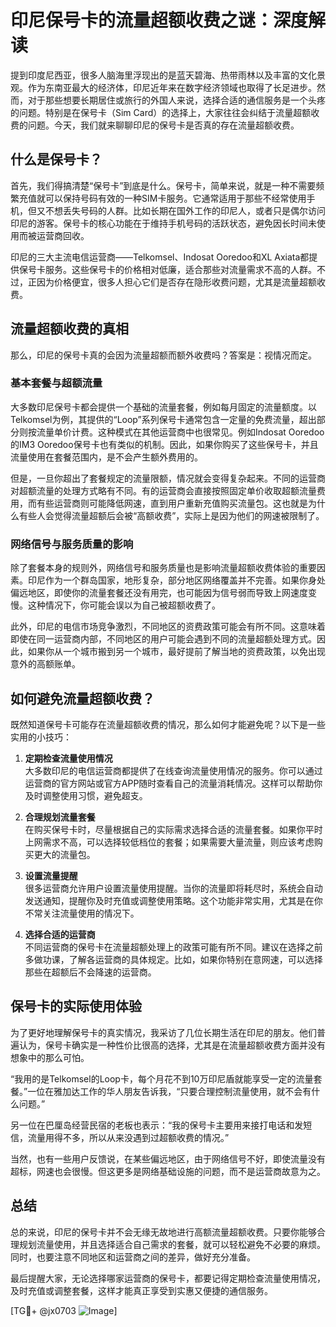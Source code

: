 # 印尼保号卡的流量超额收费之谜：深度解读

提到印度尼西亚，很多人脑海里浮现出的是蓝天碧海、热带雨林以及丰富的文化景观。作为东南亚最大的经济体，印尼近年来在数字经济领域也取得了长足进步。然而，对于那些想要长期居住或旅行的外国人来说，选择合适的通信服务是一个头疼的问题。特别是在保号卡（Sim Card）的选择上，大家往往会纠结于流量超额收费的问题。今天，我们就来聊聊印尼的保号卡是否真的存在流量超额收费。

## 什么是保号卡？

首先，我们得搞清楚“保号卡”到底是什么。保号卡，简单来说，就是一种不需要频繁充值就可以保持号码有效的一种SIM卡服务。它通常适用于那些不经常使用手机，但又不想丢失号码的人群。比如长期在国外工作的印尼人，或者只是偶尔访问印尼的游客。保号卡的核心功能在于维持手机号码的活跃状态，避免因长时间未使用而被运营商回收。

印尼的三大主流电信运营商——Telkomsel、Indosat Ooredoo和XL Axiata都提供保号卡服务。这些保号卡的价格相对低廉，适合那些对流量需求不高的人群。不过，正因为价格便宜，很多人担心它们是否存在隐形收费问题，尤其是流量超额收费。

## 流量超额收费的真相

那么，印尼的保号卡真的会因为流量超额而额外收费吗？答案是：视情况而定。

### 基本套餐与超额流量

大多数印尼保号卡都会提供一个基础的流量套餐，例如每月固定的流量额度。以Telkomsel为例，其提供的“Loop”系列保号卡通常包含一定量的免费流量，超出部分则按流量单价计费。这种模式在其他运营商中也很常见。例如Indosat Ooredoo的IM3 Ooredoo保号卡也有类似的机制。因此，如果你购买了这些保号卡，并且流量使用在套餐范围内，是不会产生额外费用的。

但是，一旦你超出了套餐规定的流量限额，情况就会变得复杂起来。不同的运营商对超额流量的处理方式略有不同。有的运营商会直接按照固定单价收取超额流量费用，而有些运营商则可能降低网速，直到用户重新充值购买流量包。这也就是为什么有些人会觉得流量超额后会被“高额收费”，实际上是因为他们的网速被限制了。

### 网络信号与服务质量的影响

除了套餐本身的规则外，网络信号和服务质量也是影响流量超额收费体验的重要因素。印尼作为一个群岛国家，地形复杂，部分地区网络覆盖并不完善。如果你身处偏远地区，即使你的流量套餐还没有用完，也可能因为信号弱而导致上网速度变慢。这种情况下，你可能会误以为自己被超额收费了。

此外，印尼的电信市场竞争激烈，不同地区的资费政策可能会有所不同。这意味着即使在同一运营商内部，不同地区的用户可能会遇到不同的流量超额处理方式。因此，如果你从一个城市搬到另一个城市，最好提前了解当地的资费政策，以免出现意外的高额账单。

## 如何避免流量超额收费？

既然知道保号卡可能存在流量超额收费的情况，那么如何才能避免呢？以下是一些实用的小技巧：

1. **定期检查流量使用情况**  
   大多数印尼的电信运营商都提供了在线查询流量使用情况的服务。你可以通过运营商的官方网站或官方APP随时查看自己的流量消耗情况。这样可以帮助你及时调整使用习惯，避免超支。

2. **合理规划流量套餐**  
   在购买保号卡时，尽量根据自己的实际需求选择合适的流量套餐。如果你平时上网需求不高，可以选择较低档位的套餐；如果需要大量流量，则应该考虑购买更大的流量包。

3. **设置流量提醒**  
   很多运营商允许用户设置流量使用提醒。当你的流量即将耗尽时，系统会自动发送通知，提醒你及时充值或调整使用策略。这个功能非常实用，尤其是在你不常关注流量使用的情况下。

4. **选择合适的运营商**  
   不同运营商的保号卡在流量超额处理上的政策可能有所不同。建议在选择之前多做功课，了解各运营商的具体规定。比如，如果你特别在意网速，可以选择那些在超额后不会降速的运营商。

## 保号卡的实际使用体验

为了更好地理解保号卡的真实情况，我采访了几位长期生活在印尼的朋友。他们普遍认为，保号卡确实是一种性价比很高的选择，尤其是在流量超额收费方面并没有想象中的那么可怕。

“我用的是Telkomsel的Loop卡，每个月花不到10万印尼盾就能享受一定的流量套餐。”一位在雅加达工作的华人朋友告诉我，“只要合理控制流量使用，就不会有什么问题。”

另一位在巴厘岛经营民宿的老板也表示：“我的保号卡主要用来接打电话和发短信，流量用得不多，所以从来没遇到过超额收费的情况。”

当然，也有一些用户反馈说，在某些偏远地区，由于网络信号不好，即使流量没有超标，网速也会很慢。但这更多是网络基础设施的问题，而不是运营商故意为之。

## 总结

总的来说，印尼的保号卡并不会无缘无故地进行高额流量超额收费。只要你能够合理规划流量使用，并且选择适合自己需求的套餐，就可以轻松避免不必要的麻烦。同时，也要注意不同地区和运营商之间的差异，做好充分准备。

最后提醒大家，无论选择哪家运营商的保号卡，都要记得定期检查流量使用情况，及时充值或调整套餐，这样才能真正享受到实惠又便捷的通信服务。

[TG💪+ @jx0703 ![Image](https://github.com/user-attachments/assets/dbca1d08-cadb-493c-b0ec-ad6f7a83f270)]